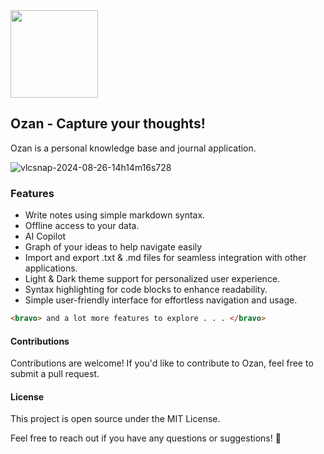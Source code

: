 <img src="https://github.com/imrofayel/Ozan/assets/134688534/c246ede8-dee9-4bcb-a339-c4b57fca85f7" height="140" weight="140">

## Ozan - Capture your thoughts!

Ozan is a personal knowledge base and journal application.

![vlcsnap-2024-08-26-14h14m16s728](https://github.com/user-attachments/assets/3f9028a9-3546-4fd2-ba52-574a58c96054)

### Features

- Write notes using simple markdown syntax.
- Offline access to your data.
- AI Copilot
- Graph of your ideas to help navigate easily
- Import and export .txt & .md files for seamless integration with other applications.
- Light & Dark theme support for personalized user experience.
- Syntax highlighting for code blocks to enhance readability.
- Simple user-friendly interface for effortless navigation and usage.

```HTML
<bravo> and a lot more features to explore . . . </bravo>
```

#### Contributions

Contributions are welcome! If you'd like to contribute to Ozan, feel free to submit a pull request.

#### License

This project is open source under the MIT License.

Feel free to reach out if you have any questions or suggestions! 🚀












